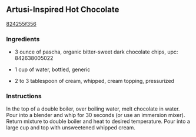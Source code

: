 ## Artusi-Inspired Hot Chocolate

[824255f356](http://www.epicurious.com/recipes/food/views/artusi-inspired-hot-chocolate-200777)

### Ingredients

 - 3 ounce of pascha, organic bitter-sweet dark chocolate chips, upc: 842638005022

 - 1 cup of water, bottled, generic

 - 2 to 3 tablespoon of cream, whipped, cream topping, pressurized

### Instructions

In the top of a double boiler, over boiling water, melt chocolate in water. Pour into a blender and whip for 30 seconds (or use an immersion mixer). Return mixture to double boiler and heat to desired temperature. Pour into a large cup and top with unsweetened whipped cream.